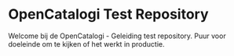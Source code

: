 # OpenCatalogi Test Repository

Welcome bij de OpenCatalogi - Geleiding test repository. Puur voor doeleinde om te kijken of het werkt in productie. 
